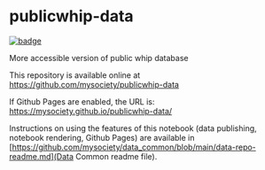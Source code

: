 
# publicwhip-data

[![badge](https://mybinder.org/badge.svg)](https://mybinder.org/v2/gh/mysociety/publicwhip-data/HEAD)

More accessible version of public whip database

This repository is available online at https://github.com/mysociety/publicwhip-data

If Github Pages are enabled, the URL is: https://mysociety.github.io/publicwhip-data/

Instructions on using the features of this notebook (data publishing, notebook rendering, Github Pages) are available in [https://github.com/mysociety/data_common/blob/main/data-repo-readme.md](Data Common readme file).